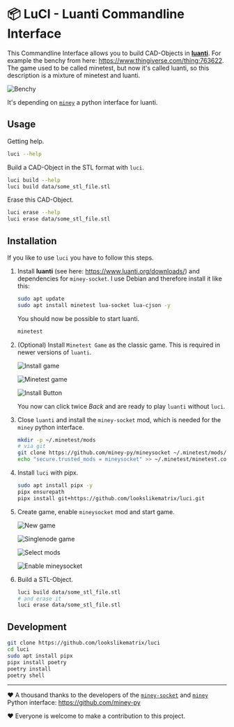 # 📦️ LuCI - Luanti Commandline Interface

This Commandline Interface allows you to build CAD-Objects in [**luanti**](https://www.luanti.org/). For example the benchy from here: https://www.thingiverse.com/thing:763622. The game used to be called minetest, but now it's called luanti, so this description is a mixture of minetest and luanti.

![Benchy](assets/benchy.png)

It's depending on [`miney`](https://miney.readthedocs.io/en/latest/) a python interface for luanti. 

## Usage

Getting help.

```bash
luci --help
```

Build a CAD-Object in the STL format with `luci`.

```bash
luci build --help
luci build data/some_stl_file.stl
```

Erase this CAD-Object.

```bash
luci erase --help
luci erase data/some_stl_file.stl
```


## Installation

If you like to use `luci` you have to follow this steps.

1. Install **luanti** (see here: https://www.luanti.org/downloads/) and dependencies for `miney-socket`. I use Debian and therefore install it like this:

    ```bash
    sudo apt update
    sudo apt install minetest lua-socket lua-cjson -y
    ```

    You should now be possible to start luanti.

    ```bash
    minetest
    ```

2. (Optional) Install `Minetest Game` as the classic game. This is required in newer versions of `luanti`.

    ![Install game](assets/install_game.png)

    ![Minetest game](assets/install_minetest_game.png)

    ![Install Button](assets/install_button.png)

    You now can click twice *Back* and are ready to play `luanti` without `luci`.

3. Close `luanti` and install the `miney-socket` mod, which is needed for the `miney` python interface.

    ```bash
    mkdir -p ~/.minetest/mods
    # via git
    git clone https://github.com/miney-py/mineysocket ~/.minetest/mods/mineysocket
    echo "secure.trusted_mods = mineysocket" >> ~/.minetest/minetest.conf
    ```

4. Install `luci` with pipx.

    ```bash
    sudo apt install pipx -y
    pipx ensurepath
    pipx install git+https://github.com/lookslikematrix/luci.git
    ```

5. Create game, enable `mineysocket` mod and start game.

    ![New game](assets/new_game.png)

    ![Singlenode game](assets/singlenode_game.png)

    ![Select mods](assets/select_mods.png)

    ![Enable mineysocket](assets/enable_mineysocket.png)

5. Build a STL-Object.

    ```bash
    luci build data/some_stl_file.stl
    # and erase it
    luci erase data/some_stl_file.stl
    ```

## Development

```bash
git clone https://github.com/lookslikematrix/luci
cd luci
sudo apt install pipx
pipx install poetry
poetry install
poetry shell
```

---

❤️ A thousand thanks to the developers of the [`miney-socket`](https://github.com/miney-py/mineysocket) and [`miney`](https://github.com/miney-py/miney) Python interface: https://github.com/miney-py

❤️ Everyone is welcome to make a contribution to this project.

